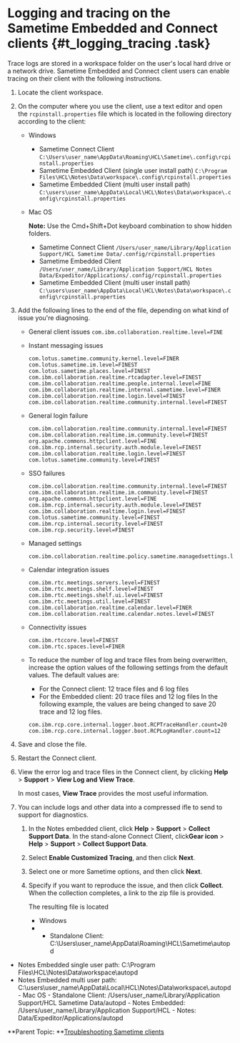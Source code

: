 # Logging and tracing on the Sametime Embedded and Connect clients {#t_logging_tracing .task}

Trace logs are stored in a workspace folder on the user's local hard drive or a network drive. Sametime Embedded and Connect client users can enable tracing on their client with the following instructions.

1.  Locate the client workspace.

2.  On the computer where you use the client, use a text editor and open the `rcpinstall.properties` file which is located in the following directory according to the client:

    -   Windows
        -   Sametime Connect Client `C:\Users\user_name\AppData\Roaming\HCL\Sametime\.config\rcpinstall.properties`
        -   Sametime Embedded Client \(single user install path\) `C:\Program Files\HCL\Notes\Data\workspace\.config\rcpinstall.properties`
        -   Sametime Embedded Client \(multi user install path\) `C:\users\user_name\AppData\Local\HCL\Notes\Data\workspace\.config\rcpinstall.properties`
    -   Mac OS

        **Note:** Use the Cmd+Shift+Dot keyboard combination to show hidden folders.

        -   Sametime Connect Client `/Users/user_name/Library/Application Support/HCL Sametime Data/.config/rcpinstall.properties`
        -   Sametime Embedded Client `/Users/user_name/Library/Application Support/HCL Notes Data/Expeditor/Applications/.config/rcpinstall.properties`
        -   Sametime Embedded Client \(multi user install path\) `C:\users\user_name\AppData\Local\HCL\Notes\Data\workspace\.config\rcpinstall.properties`
3.  Add the following lines to the end of the file, depending on what kind of issue you're diagnosing.

    -   General client issues `com.ibm.collaboration.realtime.level=FINE`
    -   Instant messaging issues

        ```
        com.lotus.sametime.community.kernel.level=FINER 
        com.lotus.sametime.im.level=FINEST
        com.lotus.sametime.places.level=FINEST
        com.ibm.collaboration.realtime.rtcadapter.level=FINEST 
        com.ibm.collaboration.realtime.people.internal.level=FINE 
        com.ibm.collaboration.realtime.internal.sametime.level=FINER 
        com.ibm.collaboration.realtime.login.level=FINEST
        com.ibm.collaboration.realtime.community.internal.level=FINEST
        ```

    -   General login failure

        ```
        com.ibm.collaboration.realtime.community.internal.level=FINEST
        com.ibm.collaboration.realtime.im.community.level=FINEST
        org.apache.commons.httpclient.level=FINE
        com.ibm.rcp.internal.security.auth.module.level=FINEST
        com.ibm.collaboration.realtime.login.level=FINEST
        com.lotus.sametime.community.level=FINEST
        ```

    -   SSO failures

        ```
        com.ibm.collaboration.realtime.community.internal.level=FINEST
        com.ibm.collaboration.realtime.im.community.level=FINEST
        org.apache.commons.httpclient.level=FINE
        com.ibm.rcp.internal.security.auth.module.level=FINEST
        com.ibm.collaboration.realtime.login.level=FINEST
        com.lotus.sametime.community.level=FINEST
        com.ibm.rcp.internal.security.level=FINEST
        com.ibm.rcp.security.level=FINEST
        ```

    -   Managed settings

        ```
        com.ibm.collaboration.realtime.policy.sametime.managedsettings.level=FINEST
        ```

    -   Calendar integration issues

        ```
        com.ibm.rtc.meetings.servers.level=FINEST
        com.ibm.rtc.meetings.shelf.level=FINEST
        com.ibm.rtc.meetings.shelf.ui.level=FINEST
        com.ibm.rtc.meetings.util.level=FINEST
        com.ibm.collaboration.realtime.calendar.level=FINER
        com.ibm.collaboration.realtime.calendar.notes.level=FINEST
        
        ```

    -   Connectivity issues

        ```
        com.ibm.rtccore.level=FINEST
        com.ibm.rtc.spaces.level=FINER
        ```

    -   To reduce the number of log and trace files from being overwritten, increase the option values of the following settings from the default values. The default values are:

        -   For the Connect client: 12 trace files and 6 log files
        -   For the Embedded client: 20 trace files and 12 log files
        In the following example, the values are being changed to save 20 trace and 12 log files.

        ```
        com.ibm.rcp.core.internal.logger.boot.RCPTraceHandler.count=20
        com.ibm.rcp.core.internal.logger.boot.RCPLogHandler.count=12
        ```

4.  Save and close the file.

5.  Restart the Connect client.

6.  View the error log and trace files in the Connect client, by clicking **Help** \> **Support** \> **View Log and View Trace**.

    In most cases, **View Trace** provides the most useful information.

7.  You can include logs and other data into a compressed ifle to send to support for diagnostics.

    1.  In the Notes embedded client, click **Help** \> **Support** \> **Collect Support Data**. In the stand-alone Connect Client, click**Gear icon** \> **Help** \> **Support** \> **Collect Support Data**.

    2.  Select **Enable Customized Tracing**, and then click **Next**.

    3.  Select one or more Sametime options, and then click **Next**.

    4.  Specify if you want to reproduce the issue, and then click **Collect**. When the collection completes, a link to the zip file is provided.

        The resulting file is located

        -   Windows
        -   -   Standalone Client: C:\\Users\\user\_name\\AppData\\Roaming\\HCL\\Sametime\\autopd
-   Notes Embedded single user path: C:\\Program Files\\HCL\\Notes\\Data\\workspace\\autopd
-   Notes Embedded multi user path: C:\\users\\user\_name\\AppData\\Local\\HCL\\Notes\\Data\\workspace\\.autopd
        -   Mac OS
            -   Standalone Client: /Users/user\_name/Library/Application Support/HCL Sametime Data/autopd
            -   Notes Embedded: /Users/user\_name/Library/Application Support/HCL
            -   Notes: Data/Expeditor/Applications/autopd

**Parent Topic: **[Troubleshooting Sametime clients](t_troubleshooting_clients.md)

